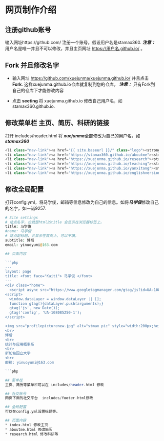 # 网页制作介绍

## 注册github账号
输入网址https://github.com/ 注册一个账号，假设用户名是stamax360. ***注意：*** 用户名是唯一并且不可以修改，并且主页网址 https://用户名.github.io/ 。 

## Fork 并且修改名字

- 输入网址 https://github.com/xuejunma/xuejunma.github.io/ 并且点击 **Fork**. 这样xuejunma.github.io仓库就复制到您的仓库。
***注意：*** 只有Fork到自己的仓库下才能修改内容

- 点击 **seeting**  将 xuejunma.github.io 修改自己用户名，如 stamax360.github.io. 



##  修改菜单栏 主页、简历、科研的链接
打开 includes/header.html 将 ***xuejunma***全部修改为自己的用户名，如***stamax360***

```php 
<li class="nav-link"><a href="{{ site.baseurl }}/" class="logo"><strong>主页</strong></a>
<li class="nav-link"><a href="https://stamax360.github.io/aboutme"><strong>简历</strong></a>
<li class="nav-link"><a href="https://xuejunma.github.io/research"><strong>科研</strong></a>
<li class="nav-link"><a href="https://xuejunma.github.io/teaching"><strong>教学</strong></a>
<li class="nav-link"><a href="https://xuejunma.github.io/yanxitang"><strong>言蹊堂</strong></a>
<li class="nav-link"><a href="https://xuejunma.github.io/englishversion"><strong>ENGLISHVERSION</strong></a>
```

## 修改全局配置
打开config.yml，将马学俊，邮箱等信息修改为自己的信息。如将***马学俊***修改自己的名字，如一诺9257.

```php
# Site settings
# 站点名字，也就是html的title 会显示在浏览器标签上。
title: 马学俊
#name: 马学俊
# 站点副标题，会显示在首页上，可以不填。
subtitle: 博后
email: yinuoyumi@163.com

## 页面内容

```php   
---
layout: page
title: <font face="Kaiti"> 马学俊 </font>
---
<div class="home">
  <script async src="https://www.googletagmanager.com/gtag/js?id=UA-108085250-1"></script>
<script>
  window.dataLayer = window.dataLayer || [];
  function gtag(){dataLayer.push(arguments);}
  gtag('js', new Date());
  gtag('config', 'UA-108085250-1');
</script>

<img src="profilepicturenew.jpg" alt="stmax pic" style="width:200px;height:220px;" title="stamax "; algin="middle">
<br>
博后
<br>
统计与应用概率系
<br>
新加坡国立大学
<br>
邮箱: yinuoyumi@163.com

```php

## 菜单栏
主页、简历等菜单栏可以在 includes/header.html 修改

## 社交账号
网页下面的社交平台  includes/footer.html修改

## 全局配置
可以在config.yml设置标题等。

## 页面内容
* index.html 修改主页
* aboutme.html 修改简历
* research.html 修改科研等




